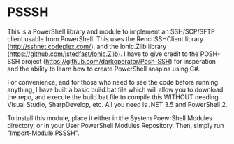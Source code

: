 PSSSH
=====
This is a PowerShell library and module to implement an SSH/SCP/SFTP client usable from PowerShell. This uses the Renci.SSHClient library (http://sshnet.codeplex.com/), and the Ionic.Zlib library (https://github.com/jstedfast/Ionic.Zlib). I have to give credit to the POSH-SSH project (https://github.com/darkoperator/Posh-SSH) for insperation and the ability to learn how to create PowerShell snapins using C#.

For convenience, and for those who need to see the code before running anything, I have built a basic build.bat file which will allow you to download the repo, and execute the build.bat file to compile this WITHOUT needing Visual Studio, SharpDevelop, etc.  All you need is .NET 3.5 and PowerShell 2.

To install this module, place it either in the System PoewrShell Modules directory, or in your User PowerShell Modules Repository.  Then, simply run "Import-Module PSSSH".